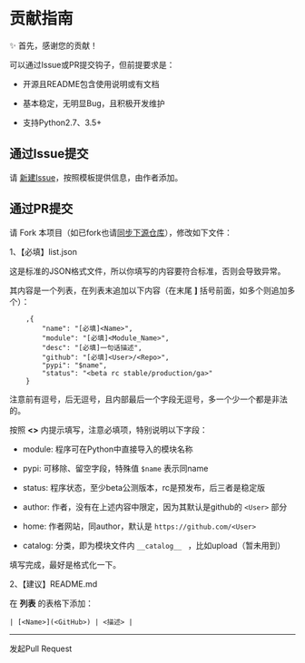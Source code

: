 # 贡献指南

:sparkles: 首先，感谢您的贡献！

可以通过Issue或PR提交钩子，但前提要求是：

- 开源且README包含使用说明或有文档

- 基本稳定，无明显Bug，且积极开发维护

- 支持Python2.7、3.5+

## 通过Issue提交

请 [新建Issue](https://github.com/staugur/picbed-awesome/issues/new?assignees=&labels=enhancement&template=newhook.md&title=%5BPR%5D)，按照模板提供信息，由作者添加。

## 通过PR提交

请 Fork 本项目（如已fork也请[同步下源仓库](https://docs.github.com/cn/github/collaborating-with-issues-and-pull-requests/syncing-a-fork)），修改如下文件：

1、【必填】list.json

这是标准的JSON格式文件，所以你填写的内容要符合标准，否则会导致异常。

其内容是一个列表，在列表末追加以下内容（在末尾 **]** 括号前面，如多个则追加多个）：

```
    ,{
        "name": "[必填]<Name>",
        "module": "[必填]<Module_Name>",
        "desc": "[必填]一句话描述",
        "github": "[必填]<User>/<Repo>",
        "pypi": "$name",
        "status": "<beta rc stable/production/ga>"
    }
```

注意前有逗号，后无逗号，且内部最后一个字段无逗号，多一个少一个都是非法的。

按照 **<>** 内提示填写，注意必填项，特别说明以下字段：

- module: 程序可在Python中直接导入的模块名称

- pypi: 可移除、留空字段，特殊值 `$name` 表示同name

- status: 程序状态，至少beta公测版本，rc是预发布，后三者是稳定版

- author: 作者，没有在上述内容中限定，因为其默认是github的 `<User>` 部分

- home: 作者网站，同author，默认是 ``https://github.com/<User>``

- catalog: 分类，即为模块文件内 ``__catalog__ `` ，比如upload（暂未用到）

填写完成，最好是格式化一下。

2、【建议】README.md

在 **列表** 的表格下添加：

`| [<Name>](<GitHub>) | <描述> |`

--------

发起Pull Request
